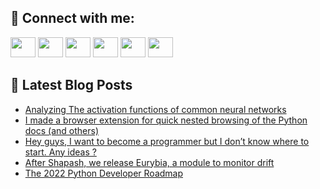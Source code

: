 ## 🔎 Connect with me:
[<img height="32" width="40" src="https://cdn.jsdelivr.net/npm/simple-icons@v5/icons/telegram.svg" />](https://t.me/bullbesh)
[<img height="32" width="40" src="https://cdn.jsdelivr.net/npm/simple-icons@v5/icons/vk.svg" />](https://vk.com/bullbesh)
[<img height="32" width="40" src="https://cdn.jsdelivr.net/npm/simple-icons@v5/icons/twitter.svg" />](https://twitter.com/bullbesh1)
[<img height="32" width="40" src="https://cdn.jsdelivr.net/npm/simple-icons@v5/icons/instagram.svg" />](https://www.instagram.com/bullbesh)
[<img height="32" width="40" src="https://cdn.jsdelivr.net/npm/simple-icons@v5/icons/reddit.svg" />](https://www.reddit.com/user/bullbesh)
[<img height="32" width="40" src="https://cdn.jsdelivr.net/npm/simple-icons@v5/icons/youtube.svg" />](https://www.youtube.com/channel/UCtfjRs6uzgq5mfm8S06WTcg)

## 📕 Latest Blog Posts
<!-- BLOG-POST-LIST:START -->
- [Analyzing The activation functions of common neural networks](https://www.reddit.com/r/Python/comments/usenv5/analyzing_the_activation_functions_of_common/)
- [I made a browser extension for quick nested browsing of the Python docs &lpar;and others&rpar;](https://www.reddit.com/r/Python/comments/usdhpf/i_made_a_browser_extension_for_quick_nested/)
- [Hey guys, I want to become a programmer but I don’t know where to start. Any ideas ?](https://www.reddit.com/r/Python/comments/usde5j/hey_guys_i_want_to_become_a_programmer_but_i_dont/)
- [After Shapash, we release Eurybia, a module to monitor drift](https://www.reddit.com/r/Python/comments/usd6pj/after_shapash_we_release_eurybia_a_module_to/)
- [The 2022 Python Developer Roadmap](https://www.reddit.com/r/Python/comments/usc47b/the_2022_python_developer_roadmap/)
<!-- BLOG-POST-LIST:END -->
